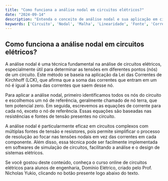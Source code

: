 ```yaml
---
title: "Como funciona a análise nodal em circuitos elétricos?"
date: "2024-09-14"
description: "Entenda o conceito de análise nodal e sua aplicação em circuitos elétricos."
keywords: ['Circuito', 'Nodal', 'Malha', 'Linearidade', 'Fonte', 'Corrente', 'Exemplo']
---
```


## Como funciona a análise nodal em circuitos elétricos?

A análise nodal é uma técnica fundamental na análise de circuitos elétricos, especialmente útil para determinar as tensões em diferentes pontos (nós) de um circuito. Este método se baseia na aplicação da Lei das Correntes de Kirchhoff (LCK), que afirma que a soma das correntes que entram em um nó é igual à soma das correntes que saem desse nó.

Para aplicar a análise nodal, primeiro identificamos todos os nós do circuito e escolhemos um nó de referência, geralmente chamado de nó terra, que tem potencial zero. Em seguida, escrevemos as equações de corrente para cada nó, exceto o nó de referência. Essas equações são baseadas nas resistências e fontes de tensão presentes no circuito.

A análise nodal é particularmente eficaz em circuitos complexos com múltiplas fontes de tensão e resistores, pois permite simplificar o processo de resolução ao focar nas tensões nodais em vez das correntes em cada componente. Além disso, essa técnica pode ser facilmente implementada em softwares de simulação de circuitos, facilitando a análise e o design de sistemas elétricos.

Se você gostou deste conteúdo, conheça o curso online de circuitos elétricos para alunos de engenharia, Domínio Elétrico, criado pelo Prof. Nicholas Yukio, clicando no botão presente logo abaixo do texto.